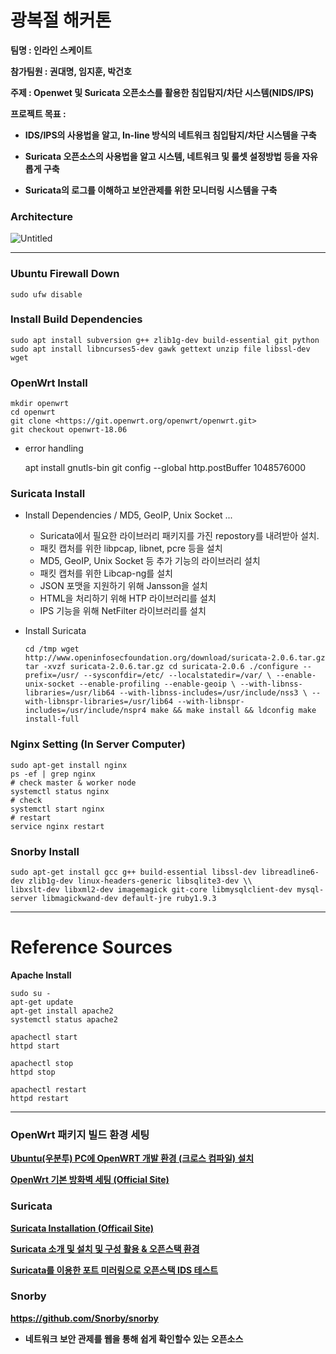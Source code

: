 # 광복절 해커톤

**팀명 : 인라인 스케이트**

**참가팀원 : 권대명, 임지훈, 박건호**

**주제 : Openwet 및 Suricata 오픈소스를 활용한 침입탐지/차단 시스템(NIDS/IPS)**

**프로젝트 목표 :**

- **IDS/IPS의 사용법을 알고, In-line 방식의 네트워크 침입탐지/차단 시스템을 구축**

- **Suricata 오픈소스의 사용법을 알고 시스템, 네트워크 및 룰셋 설정방법 등을 자유롭게 구축**

- **Suricata의 로그를 이해하고 보안관제를 위한 모니터링 시스템을 구축**

  

### **Architecture**

![Untitled](https://user-images.githubusercontent.com/41619898/63038888-22b80780-befd-11e9-8d93-c1e4c36b9e7f.png)



------



### Ubuntu Firewall Down

```
sudo ufw disable
```



### Install Build Dependencies

```
sudo apt install subversion g++ zlib1g-dev build-essential git python
sudo apt install libncurses5-dev gawk gettext unzip file libssl-dev wget
```



### **OpenWrt Install**

```
mkdir openwrt
cd openwrt
git clone <https://git.openwrt.org/openwrt/openwrt.git>
git checkout openwrt-18.06
```

- error handling

  apt install gnutls-bin git config --global http.postBuffer 1048576000

  

### Suricata Install

- Install  Dependencies / MD5, GeoIP, Unix Socket ...

  - Suricata에서 필요한 라이브러리 패키지를 가진 repostory를 내려받아 설치.
  - 패킷 캡처를 위한 libpcap, libnet, pcre 등을 설치
  - MD5, GeoIP, Unix Socket 등 추가 기능의 라이브러리 설치
  - 패킷 캡처를 위한 Libcap-ng를 설치
  - JSON 포맷을 지원하기 위해 Jansson을 설치
  - HTML을 처리하기 위해 HTP 라이브러리를 설치
  - IPS 기능을 위해 NetFilter 라이브러리를 설치

- Install Suricata

  ```shell
  cd /tmp wget http://www.openinfosecfoundation.org/download/suricata-2.0.6.tar.gz tar -xvzf suricata-2.0.6.tar.gz cd suricata-2.0.6 ./configure --prefix=/usr/ --sysconfdir=/etc/ --localstatedir=/var/ \ --enable-unix-socket --enable-profiling --enable-geoip \ --with-libnss-libraries=/usr/lib64 --with-libnss-includes=/usr/include/nss3 \ --with-libnspr-libraries=/usr/lib64 --with-libnspr-includes=/usr/include/nspr4 make && make install && ldconfig make install-full
  ```



### Nginx Setting (In Server Computer)

```
sudo apt-get install nginx
ps -ef | grep nginx
# check master & worker node
systemctl status nginx
# check
systemctl start nginx
# restart
service nginx restart
```



### Snorby Install

```
sudo apt-get install gcc g++ build-essential libssl-dev libreadline6-dev zlib1g-dev linux-headers-generic libsqlite3-dev \\
libxslt-dev libxml2-dev imagemagick git-core libmysqlclient-dev mysql-server libmagickwand-dev default-jre ruby1.9.3
```



------



# Reference Sources

**Apache Install**

```
sudo su -
apt-get update
apt-get install apache2
systemctl status apache2

apachectl start
httpd start

apachectl stop
httpd stop

apachectl restart
httpd restart
```



---



### **OpenWrt 패키지 빌드 환경 세팅**

**[Ubuntu(우분투) PC에 OpenWRT 개발 환경 (크로스 컴파일) 설치](https://skylit.tistory.com/76)**

**[OpenWrt 기본 방화벽 세팅 (Official Site)](https://openwrt.org/ko/docs/guide-user/firewall_configuration)**



### **Suricata**

**[Suricata Installation (Officail Site)](https://suricata.readthedocs.io/en/suricata-4.1.3/install.html)**

**[Suricata 소개 및 설치 및 구성 활용 & 오픈스택 환경](https://sola99.tistory.com/401?category=529639)**

**[Suricata를 이용한 포트 미러링으로 오픈스택 IDS 테스트](https://ryusstory.tistory.com/entry/suricata를-이용한-포트-미러링으로-오픈스택-IDS-테스트)**



### **Snorby**

**https://github.com/Snorby/snorby**

- **네트워크 보안 관제를 웹을 통해 쉽게 확인할수 있는 오픈소스**

